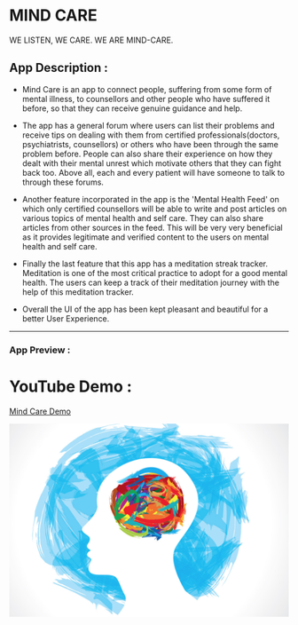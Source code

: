 # MIND CARE

WE LISTEN, WE CARE. WE ARE MIND-CARE.

## App Description :

- Mind Care is an app to connect people, suffering from some form of mental illness, to counsellors and other people who have suffered it before, so that they can receive genuine guidance and help.

- The app has a general forum where users can list their problems and receive tips on dealing with them from certified professionals(doctors, psychiatrists, counsellors) or others who have been through the same problem before. People can also share their experience on how they dealt with their mental unrest which motivate others that they can fight back too. Above all, each and every patient will have someone to talk to through these forums.

- Another feature incorporated in the app is the 'Mental Health Feed' on which only certified counsellors will be able to write and post articles on various topics of mental health and self care. They can also share articles from other sources in the feed. This will be very very beneficial as it provides legitimate and verified content to the users on mental health and self care.

- Finally the last feature that this app has a meditation streak tracker. Meditation is one of the most critical practice to adopt for a good mental health. The users can keep a track of their meditation journey with the help of this meditation tracker.

- Overall the UI of the app has been kept pleasant and beautiful for a better User Experience.

---

### App Preview :
# YouTube Demo :
[Mind Care Demo](https://www.youtube.com/watch?v=-44YNWFjA5s)

![alt text](https://github.com/CoderMayhem/mental_health_hack/blob/master/images/logo2.png?raw=true)


